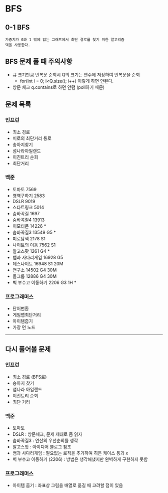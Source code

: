 # BFS

## 0-1 BFS

```angular2html
가중치가 0과 1 밖에 없는 그래프에서 최단 경로를 찾기 위한 알고리즘
덱을 사용한다.
```

## BFS 문제 풀 때 주의사항

- 큐 크기만큼 반복문 순회시 Q의 크기는 변수에 저장하여 반복문을 순회
    - for(int i = 0; i<Q.size(); i++) 이렇게 하면 안된다.
- 방문 체크 q.contains로 하면 안됌 (poll하기 때문)

## 문제 목록

### 인프런

- 최소 경로
- 미로의 최단거리 통로
- 송아지찾기
- 섬나라아일랜드
- 이진트리 순회
- 최단거리

### 백준

- 토마토 7569
- 영역구하기 2583
- DSLR 9019
- 스타트링크 5014
- 숨바꼭질 1697
- 숨바꼭질4 13913
- 이모티콘 14226 *
- 숨바꼭질3 13549 G5 *
- 미로탐색 2178 S1
- 나이트의 이동 7562 S1
- 알고스팟 1261 G4 *
- 뱀과 사다리게임 16928 G5
- 데스나이트 16948 S1 20M
- 연구소 14502 G4 30M
- 돌그룹 12886 G4 30M
- 벽 부수고 이동하기 2206 G3 1H *

### 프로그래머스

- 단어변환
- 게임맵최단거리
- 아이템줍기
- 가장 먼 노드

---

## 다시 풀어볼 문제

### 인프런

- 최소 경로 (BFS로)
- 송아지 찾기
- 섬나라 아일랜드
- 이진트리 순회
- 최단 거리

### 백준

- 토마토
- DSLR : 방문체크, 문제 제대로 좀 읽자
- 숨바꼭질3 : 연산의 우선순의를 생각
- 알고스팟 : 아이디어 블로그 참조
- 뱀과 사다리게임 : 필요없는 로직을 추가하여 히든 케이스 통과 x
- 벽 부수고 이동하기 (2206) : 방법은 생각해냈지만 완벽하게 구현하지 못함 

### 프로그래머스

- 아이템 줍기 : 좌표상 그림을 배열로 옮길 때 고려할 점이 있음

